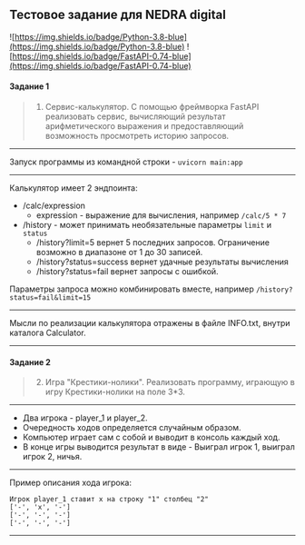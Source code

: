 ## Тестовое задание для NEDRA digital

![https://img.shields.io/badge/Python-3.8-blue](https://img.shields.io/badge/Python-3.8-blue)
![https://img.shields.io/badge/FastAPI-0.74-blue](https://img.shields.io/badge/FastAPI-0.74-blue)

#### Задание 1
>1. Сервис-калькулятор. С помощью фреймворка FastAPI реализовать сервис, вычисляющий 
    результат арифметического выражения и предоставляющий возможность просмотреть историю 
    запросов.

___
Запуск программы из командной строки - 
`uvicorn main:app`
___
Калькулятор имеет 2 эндпоинта:
* /calc/expression
    * expression - выражение для вычисления, например `/calc/5 * 7`
* /history - может принимать необязательные параметры `limit` и `status`
  * /history?limit=5 вернет 5 последних запросов. Ограничение возможно в диапазоне от 1 до 30 записей. 
  * /history?status=success вернет удачные результаты вычисления
  * /history?status=fail вернет запросы с ошибкой.
  
Параметры запроса можно комбинировать вместе, например `/history?status=fail&limit=15`

---
Мысли по реализации калькулятора отражены в файле INFO.txt, внутри каталога Calculator.

___
#### Задание 2
>2. Игра "Крестики-нолики". 
Реализовать программу, играющую в игру Крестики-нолики на поле 3*3.
___

 * Два игрока - player_1 и player_2. 
 * Очередность ходов определяется случайным образом.
 * Компьютер играет сам с собой и выводит в консоль каждый ход.
 * В конце игры выводится результат в виде - Выиграл игрок 1, выиграл игрок 2, ничья.
___
Пример описания хода игрока:
```
Игрок player_1 ставит x на строку "1" столбец "2"
['-', 'x', '-']
['-', '-', '-']
['-', '-', '-']
```

___
